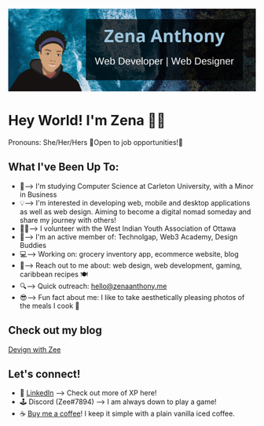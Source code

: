 ![GitHub Header](GitHubHeader.png)

# Hey World! I'm Zena 👋🏽
Pronouns: She/Her/Hers 
🎇Open to job opportunities!🎇

## What I've Been Up To:
- 🏫--> I'm studying Computer Science at Carleton University, with a Minor in Business
- 💡--> I'm interested in developing web, mobile and desktop applications as well as web design. Aiming to become a digital nomad someday and share my journey with others!
- 🙋🏽--> I volunteer with the West Indian Youth Association of Ottawa
- 👯--> I'm an active member of: Technolgap, Web3 Academy, Design Buddies
- 💻--> Working on: grocery inventory app, ecommerce website, blog
- 💭--> Reach out to me about: web design, web development, gaming, caribbean recipes 🍽
- 🔍--> Quick outreach: hello@zenaanthony.me
- 😎--> Fun fact about me: I like to take aesthetically pleasing photos of the meals I cook 📸

## Check out my blog
[Devign with Zee](https://devignwithzee.com/home/)

## Let's connect!
- 📄 [LinkedIn](https://www.linkedin.com/in/zenaanthony/) --> Check out more of XP here!
- 🕹 Discord (Zee#7894) --> I am always down to play a game! 
- ☕ [Buy me a coffee](https://www.buymeacoffee.com/zenaanthony)! I keep it simple with a plain vanilla iced coffee.
